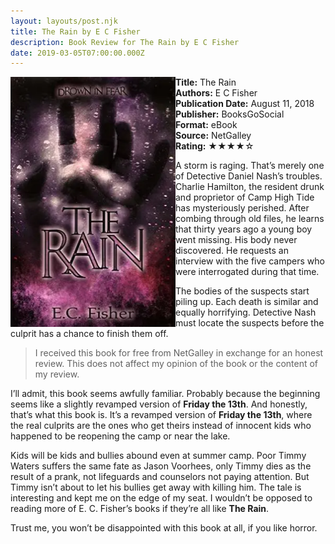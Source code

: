 ```yaml
---
layout: layouts/post.njk
title: The Rain by E C Fisher
description: Book Review for The Rain by E C Fisher
date: 2019-03-05T07:00:00.000Z
---
```

<section class="review__info">

<img loading="lazy" class="movie__poster" src="/static/images/book/therain.webp" alt="Book Cover for The Rain by E C Fisher" width="264" height="400" align="left">

<b>Title:</b> The Rain\
<b>Authors:</b> E C Fisher\
<b>Publication Date:</b> August 11, 2018\
<b>Publisher:</b> BooksGoSocial\
<b>Format:</b> eBook\
<b>Source:</b> NetGalley\
<b>Rating:</b> &#9733;&#9733;&#9733;&#9733;&#9734;

<p class="review__description">A storm is raging. That’s merely one of Detective Daniel Nash’s troubles. Charlie Hamilton, the resident drunk and proprietor of Camp High Tide has mysteriously perished. After combing through old files, he learns that thirty years ago a young boy went missing. His body never discovered. He requests an interview with the five campers who were interrogated during that time.</p>

<p>The bodies of the suspects start piling up. Each death is similar and equally horrifying. Detective Nash must locate the suspects before the culprit has a chance to finish them off.</p>

</section>

> I received this book for free from NetGalley in exchange for an honest review. This does not affect my opinion of the book or the content of my review.

I’ll admit, this book seems awfully familiar. Probably because the beginning seems like a slightly revamped version of **Friday the 13th**. And honestly, that’s what this book is. It’s a revamped version of **Friday the 13th**, where the real culprits are the ones who get theirs instead of innocent kids who happened to be reopening the camp or near the lake.

Kids will be kids and bullies abound even at summer camp. Poor Timmy Waters suffers the same fate as Jason Voorhees, only Timmy dies as the result of a prank, not lifeguards and counselors not paying attention. But Timmy isn’t about to let his bullies get away with killing him. The tale is interesting and kept me on the edge of my seat. I wouldn’t be opposed to reading more of E. C. Fisher’s books if they’re all like **The Rain**.

Trust me, you won’t be disappointed with this book at all, if you like horror.